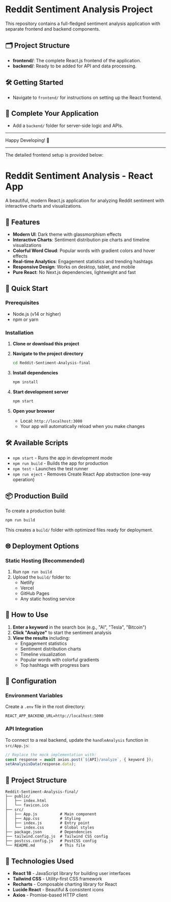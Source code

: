 # Reddit Sentiment Analysis Project

This repository contains a full-fledged sentiment analysis application with separate frontend and backend components.

## 🗂️ Project Structure

- **frontend/**: The complete React.js frontend of the application.
- **backend/**: Ready to be added for API and data processing.

## 🛠️ Getting Started

- Navigate to `frontend/` for instructions on setting up the React frontend.

## 🚀 Complete Your Application

- Add a `backend/` folder for server-side logic and APIs.

---

Happy Developing! 🎉

---

The detailed frontend setup is provided below:

# Reddit Sentiment Analysis - React App

A beautiful, modern React.js application for analyzing Reddit sentiment with interactive charts and visualizations.

## 🌟 Features

- **Modern UI**: Dark theme with glassmorphism effects
- **Interactive Charts**: Sentiment distribution pie charts and timeline visualizations
- **Colorful Word Cloud**: Popular words with gradient colors and hover effects
- **Real-time Analytics**: Engagement statistics and trending hashtags
- **Responsive Design**: Works on desktop, tablet, and mobile
- **Pure React**: No Next.js dependencies, lightweight and fast

## 🚀 Quick Start

### Prerequisites
- Node.js (v14 or higher)
- npm or yarn

### Installation

1. **Clone or download this project**
2. **Navigate to the project directory**
   ```bash
   cd Reddit-Sentiment-Analysis-final
   ```

3. **Install dependencies**
   ```bash
   npm install
   ```

4. **Start development server**
   ```bash
   npm start
   ```

5. **Open your browser**
   - Local: `http://localhost:3000`
   - Your app will automatically reload when you make changes

## 🛠️ Available Scripts

- `npm start` - Runs the app in development mode
- `npm run build` - Builds the app for production
- `npm test` - Launches the test runner
- `npm run eject` - Removes Create React App abstraction (one-way operation)

## 📦 Production Build

To create a production build:

```bash
npm run build
```

This creates a `build/` folder with optimized files ready for deployment.

## 🌐 Deployment Options

### Static Hosting (Recommended)
1. Run `npm run build`
2. Upload the `build/` folder to:
   - Netlify
   - Vercel
   - GitHub Pages
   - Any static hosting service

## 🎯 How to Use

1. **Enter a keyword** in the search box (e.g., "AI", "Tesla", "Bitcoin")
2. **Click "Analyze"** to start the sentiment analysis
3. **View the results** including:
   - Engagement statistics
   - Sentiment distribution charts
   - Timeline visualization
   - Popular words with colorful gradients
   - Top hashtags with progress bars

## 🔧 Configuration

### Environment Variables
Create a `.env` file in the root directory:
```
REACT_APP_BACKEND_URL=http://localhost:5000
```

### API Integration
To connect to a real backend, update the `handleAnalysis` function in `src/App.js`:

```javascript
// Replace the mock implementation with:
const response = await axios.post(`${API}/analyze`, { keyword });
setAnalysisData(response.data);
```

## 📁 Project Structure

```
Reddit-Sentiment-Analysis-final/
├── public/
│   ├── index.html
│   └── favicon.ico
├── src/
│   ├── App.js          # Main component
│   ├── App.css         # Styling
│   ├── index.js        # Entry point
│   └── index.css       # Global styles
├── package.json        # Dependencies
├── tailwind.config.js  # Tailwind CSS config
├── postcss.config.js   # PostCSS config
└── README.md           # This file
```

## 🎨 Technologies Used

- **React 18** - JavaScript library for building user interfaces
- **Tailwind CSS** - Utility-first CSS framework
- **Recharts** - Composable charting library for React
- **Lucide React** - Beautiful & consistent icons
- **Axios** - Promise-based HTTP client


